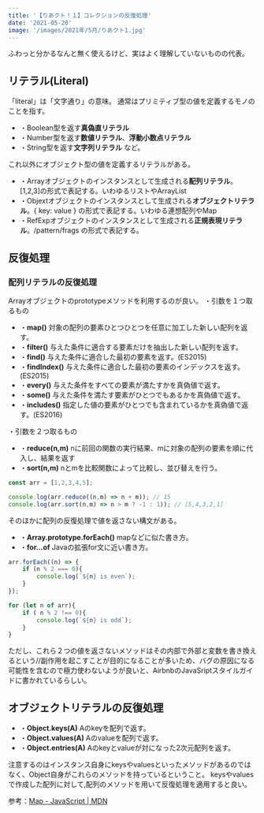 ```yaml
---
title: '【りあクト！１】コレクションの反復処理'
date: '2021-05-20'
image: '/images/2021年/5月/りあクト1.jpg'
---
```


ふわっと分かるなんと無く使えるけど、実はよく理解していないものの代表。

## リテラル(Literal)
「literal」は「文字通り」の意味。
通常はプリミティブ型の値を定義するモノのことを指す。
- ・Boolean型を返す**真偽直リテラル**
- ・Number型を返す**数値リテラル**、**浮動小数点リテラル**
- ・String型を返す**文字列リテラル** など。

これ以外にオブジェクト型の値を定義するリテラルがある。
- ・Arrayオブジェクトのインスタンスとして生成される**配列リテラル**。 [1,2,3]の形式で表記する。いわゆるリストやArrayList
- ・Objextオブジェクトのインスタンスとして生成される**オブジェクトリテラル**。{ key: value } の形式で表記する。いわゆる連想配列やMap
- ・RefExpオブジェクトのインスタンスとして生成される**正規表現リテラル**。/pattern/frags の形式で表記する。

## 反復処理
### 配列リテラルの反復処理

Arrayオブジェクトのprototypeメソッドを利用するのが良い。
・引数を１つ取るもの
- ・**map()** 対象の配列の要素ひとつひとつを任意に加工した新しい配列を返す。
- ・**filter()** 与えた条件に適合する要素だけを抽出した新しい配列を返す。
- ・**find()** 与えた条件に適合した最初の要素を返す。(ES2015)
- ・**findIndex()** 与えた条件に適合した最初の要素のインデックスを返す。(ES2015)
- ・**every()** 与えた条件をすべての要素が満たすかを真偽値で返す。
- ・**some()** 与えた条件を満たす要素がひとつでもあるかを真偽値で返す。
- ・**includes()** 指定した値の要素がひとつでも含まれているかを真偽値で返す。(ES2016)

・引数を２つ取るもの
- ・**reduce(n,m)**  nに前回の関数の実行結果、mに対象の配列の要素を順に代入し、結果を返す
- ・**sort(n,m)** nとmを比較関数によって比較し、並び替えを行う。

```javascript
const arr = [1,2,3,4,5];

console.log(arr.reduce((n,m) => n + m)); // 15
console.log(arr.sort(n,m) => n > m ? -1 : 1)); // [5,4,3,2,1]
```

そのほかに配列の反復処理で値を返さない構文がある。
- ・**Array.prototype.forEach()** mapなどに似た書き方。
- ・**for...of** Javaの拡張for文に近い書き方。

```javascript
arr.forEach((n) => {
    if (n % 2 === 0){
        console.log(`${n} is even`);
    }
});

for (let n of arr){
    if ( n % 2 !== 0){
        console.log(`${n} is odd`);
    }
}
```
ただし、これら２つの値を返さないメソッドはその内部で外部と変数を書き換えるという//副作用を起こすことが目的になることが多いため、バグの原因になる可能性を含むので極力使わないようが良いと、AirbnbのJavaSriptスタイルガイドに書かれているらしい。

## オブジェクトリテラルの反復処理
- ・**Object.keys(A)**  Aのkeyを配列で返す。
- ・**Object.values(A)** Aのvalueを配列で返す。
- ・**Object.entries(A)** Aのkeyとvalueが対になった2次元配列を返す。

注意するのはインスタンス自身にkeysやvaluesといったメソッドがあるのではなく、Object自身がこれらのメソッドを持っているということ。
keysやvaluesで作成した配列に対して,配列のメソッドを用いて反復処理を適用すると良い。



参考：[Map - JavaScript | MDN](https://developer.mozilla.org/ja/docs/Web/JavaScript/Reference/Global_Objects/Map)

